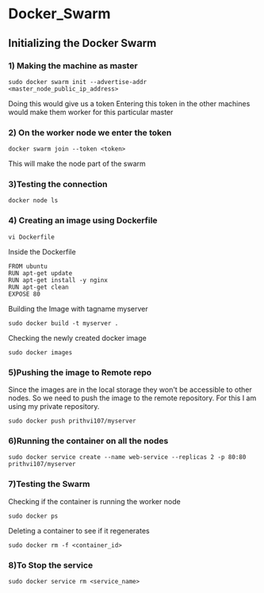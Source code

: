 # Docker_Swarm

## Initializing the Docker Swarm


### 1) Making the machine as master

```
sudo docker swarm init --advertise-addr <master_node_public_ip_address>
```

Doing this would give us a token
Entering this token in the other machines would make them worker for this particular master

### 2) On the worker node we enter the token

```
docker swarm join --token <token>
```
This will make the node part of the swarm


### 3)Testing the connection

```
docker node ls
```

### 4) Creating an image using Dockerfile

```
vi Dockerfile
```
Inside the Dockerfile

```
FROM ubuntu
RUN apt-get update
RUN apt-get install -y nginx
RUN apt-get clean
EXPOSE 80
```


Building the Image with tagname myserver
```
sudo docker build -t myserver .
```
Checking the newly created docker image
```
sudo docker images
```

### 5)Pushing the image to Remote repo

Since the images are in the local storage they won't be accessible to other nodes.
So we need to push the image to the remote repository.
For this I am using my private repository.

```
sudo docker push prithvi107/myserver
```

### 6)Running the container on all the nodes

```
sudo docker service create --name web-service --replicas 2 -p 80:80 prithvi107/myserver
```

### 7)Testing the Swarm

Checking if the container is running the worker node

```
sudo docker ps
```

Deleting a container to see if it regenerates

```
sudo docker rm -f <container_id>
```
### 8)To Stop the service

```
sudo docker service rm <service_name>
```



